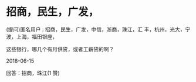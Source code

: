 # 招商，民生，广发，

(提问)匿名用户 : 招商，民生，广发，中信，浙商，珠江，汇 丰，杭州，光大，宁波，上海，福田银座，

这些银行，哪几个有月供贷，或者工薪贷的啊？

2018-06-15

回答：招商，珠江(1 赞)